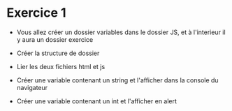 # Exercice 1
 
- Vous allez créer un dossier variables dans le dossier JS, et à l'interieur il y aura un dossier exercice

- Créer la structure de dossier

- Lier les deux fichiers html et js

- Créer une variable contenant un string et l'afficher dans la console du navigateur

- Créer une variable contenant un int et l'afficher en alert